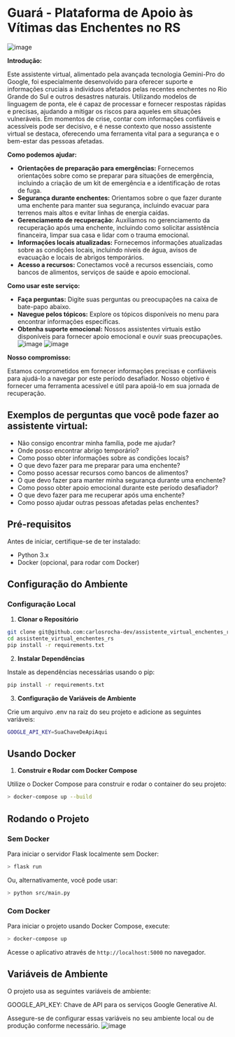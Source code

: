 # Guará - Plataforma de Apoio às Vítimas das Enchentes no RS
![image](https://github.com/carlosrocha-dev/assistente_virtual_enchentes_rs/assets/3737837/175a88d9-d82a-4e77-93ee-e9e0e4458173)

**Introdução:**

Este assistente virtual, alimentado pela avançada tecnologia Gemini-Pro do Google, foi especialmente desenvolvido para oferecer suporte e informações cruciais a indivíduos afetados pelas recentes enchentes no Rio Grande do Sul e outros desastres naturais. Utilizando modelos de linguagem de ponta, ele é capaz de processar e fornecer respostas rápidas e precisas, ajudando a mitigar os riscos para aqueles em situações vulneráveis. Em momentos de crise, contar com informações confiáveis e acessíveis pode ser decisivo, e é nesse contexto que nosso assistente virtual se destaca, oferecendo uma ferramenta vital para a segurança e o bem-estar das pessoas afetadas.

**Como podemos ajudar:**

* **Orientações de preparação para emergências:** Fornecemos orientações sobre como se preparar para situações de emergência, incluindo a criação de um kit de emergência e a identificação de rotas de fuga.
* **Segurança durante enchentes:** Orientamos sobre o que fazer durante uma enchente para manter sua segurança, incluindo evacuar para terrenos mais altos e evitar linhas de energia caídas.
* **Gerenciamento de recuperação:** Auxiliamos no gerenciamento da recuperação após uma enchente, incluindo como solicitar assistência financeira, limpar sua casa e lidar com o trauma emocional.
* **Informações locais atualizadas:** Fornecemos informações atualizadas sobre as condições locais, incluindo níveis de água, avisos de evacuação e locais de abrigos temporários.
* **Acesso a recursos:** Conectamos você a recursos essenciais, como bancos de alimentos, serviços de saúde e apoio emocional.

**Como usar este serviço:**

* **Faça perguntas:** Digite suas perguntas ou preocupações na caixa de bate-papo abaixo.
* **Navegue pelos tópicos:** Explore os tópicos disponíveis no menu para encontrar informações específicas.
* **Obtenha suporte emocional:** Nossos assistentes virtuais estão disponíveis para fornecer apoio emocional e ouvir suas preocupações.
![image](https://github.com/carlosrocha-dev/assistente_virtual_enchentes_rs/assets/3737837/e59950c4-9f0b-4063-a677-447143cd45f0)
![image](https://github.com/carlosrocha-dev/assistente_virtual_enchentes_rs/assets/3737837/7ed5a07a-c22a-4f97-941f-9cf5b078bb57)

**Nosso compromisso:**

Estamos comprometidos em fornecer informações precisas e confiáveis para ajudá-lo a navegar por este período desafiador. Nosso objetivo é fornecer uma ferramenta acessível e útil para apoiá-lo em sua jornada de recuperação.


## Exemplos de perguntas que você pode fazer ao assistente virtual:

- Não consigo encontrar minha família, pode me ajudar?
- Onde posso encontrar abrigo temporário?
- Como posso obter informações sobre as condições locais?
- O que devo fazer para me preparar para uma enchente?
- Como posso acessar recursos como bancos de alimentos?
- O que devo fazer para manter minha segurança durante uma enchente?
- Como posso obter apoio emocional durante este período desafiador?
- O que devo fazer para me recuperar após uma enchente?
- Como posso ajudar outras pessoas afetadas pelas enchentes?


## Pré-requisitos

Antes de iniciar, certifique-se de ter instalado:
- Python 3.x
- Docker (opcional, para rodar com Docker)

## Configuração do Ambiente

### Configuração Local

1. **Clonar o Repositório**
   
```bash
git clone git@github.com:carlosrocha-dev/assistente_virtual_enchentes_rs.git
cd assistente_virtual_enchentes_rs
pip install -r requirements.txt
```

2. **Instalar Dependências**

Instale as dependências necessárias usando o pip:

```bash
pip install -r requirements.txt
```

3. **Configuração de Variáveis de Ambiente**

Crie um arquivo .env na raiz do seu projeto e adicione as seguintes variáveis:

```bash
GOOGLE_API_KEY=SuaChaveDeApiAqui
```


## Usando Docker
1. **Construir e Rodar com Docker Compose**

Utilize o Docker Compose para construir e rodar o container do seu projeto:

```bash
> docker-compose up --build
```


## Rodando o Projeto

### Sem Docker

Para iniciar o servidor Flask localmente sem Docker:

```bash
> flask run
```

Ou, alternativamente, você pode usar:

```bash
> python src/main.py
```

### Com Docker

Para iniciar o projeto usando Docker Compose, execute:

```bash
> docker-compose up
```

Acesse o aplicativo através de ```http://localhost:5000``` no navegador.

## Variáveis de Ambiente

O projeto usa as seguintes variáveis de ambiente:

GOOGLE_API_KEY: Chave de API para os serviços Google Generative AI.

Assegure-se de configurar essas variáveis no seu ambiente local ou de produção conforme necessário.
![image](https://github.com/carlosrocha-dev/assistente_virtual_enchentes_rs/assets/3737837/7223839b-b3aa-42cc-ab87-c3779190df31)
